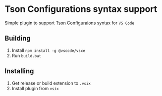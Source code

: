# Tson Configurations syntax support

Simple plugin to support
[Tson Configuraions](https://github.com/Te4hnoPlus/TsonConfigurations) syntax for `VS Code`

## Building

1) Install `npm install -g @vscode/vsce`
2) Run `build.bat`

## Installing

1) Get release or build extension to `.vsix`
2) Install plugin from `vsix`